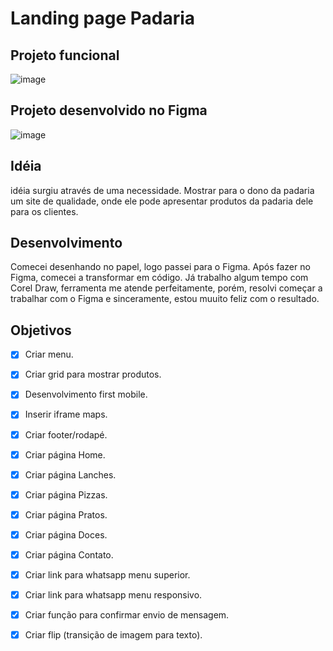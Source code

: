 # Landing page Padaria

## Projeto funcional
![image](https://user-images.githubusercontent.com/53497771/226183047-e18adf7f-8390-40b9-ad48-2d432e9cc49a.png)


## Projeto desenvolvido no Figma

![image](https://user-images.githubusercontent.com/53497771/226129836-da77c6e2-68e5-4f27-b0c5-8fe8b318eaac.png)

## Idéia 
idéia surgiu através de uma necessidade. Mostrar para o dono da padaria um site de qualidade, onde ele pode apresentar produtos da padaria dele para os clientes.

## Desenvolvimento
Comecei desenhando no papel, logo passei para o Figma. Após fazer no Figma, comecei a transformar em código. 
Já trabalho algum tempo com Corel Draw, ferramenta me atende perfeitamente, porém, resolvi começar a trabalhar com o Figma e sinceramente, estou muuito feliz com o resultado.


## Objetivos

- [X] Criar menu.
- [X] Criar grid para mostrar produtos.
- [X] Desenvolvimento first mobile.
- [X] Inserir iframe maps.
- [X] Criar footer/rodapé.
- [X] Criar página Home.
- [X] Criar página Lanches.
- [X] Criar página Pizzas.
- [X] Criar página Pratos.
- [X] Criar página Doces.
- [X] Criar página Contato.
- [X] Criar link para whatsapp menu superior.
- [X] Criar link para whatsapp menu responsivo.
- [X] Criar função para confirmar envio de mensagem.
- [X] Criar flip (transição de imagem para texto).

